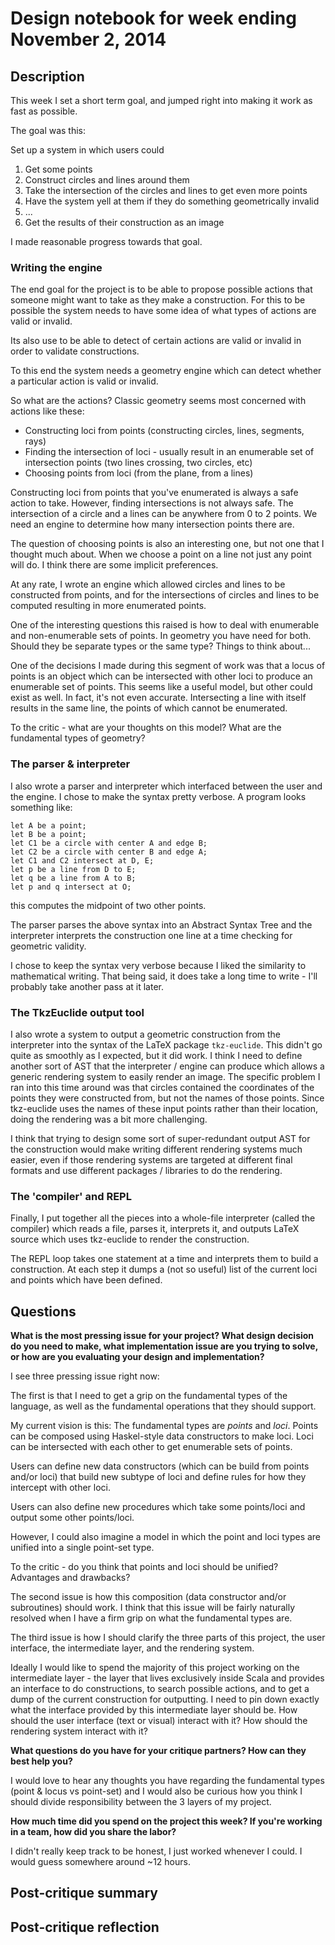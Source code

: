 # Design notebook for week ending November 2, 2014

## Description

This week I set a short term goal, and jumped right into making it work as fast
as possible.

The goal was this:

Set up a system in which users could
   1. Get some points
   1. Construct circles and lines around them
   1. Take the intersection of the circles and lines to get even more points
   1. Have the system yell at them if they do something geometrically invalid
   1. ...
   1. Get the results of their construction as an image

I made reasonable progress towards that goal.

### Writing the engine

The end goal for the project is to be able to propose possible actions
that someone might want to take as they make a construction. For this to be
possible the system needs to have some idea of what types of actions are valid
or invalid.

Its also use to be able to detect of certain actions are valid or invalid in
order to validate constructions.

To this end the system needs a geometry engine which can detect whether a
particular action is valid or invalid.

So what are the actions? Classic geometry seems most concerned with actions
like these:
   - Constructing loci from points (constructing circles, lines, segments,
     rays)
   - Finding the intersection of loci - usually result in an enumerable set of
     intersection points (two lines crossing, two circles, etc)
   - Choosing points from loci (from the plane, from a lines)

Constructing loci from points that you've enumerated is always a safe action to
take. However, finding intersections is not always safe. The intersection of a
circle and a lines can be anywhere from 0 to 2 points. We need an engine to
determine how many intersection points there are.

The question of choosing points is also an interesting one, but not one that I
thought much about. When we choose a point on a line not just any point will
do. I think there are some implicit preferences.

At any rate, I wrote an engine which allowed circles and lines to be
constructed from points, and for the intersections of circles and lines to be
computed resulting in more enumerated points.

One of the interesting questions this raised is how to deal with enumerable and
non-enumerable sets of points. In geometry you have need for both. Should they
be separate types or the same type? Things to think about...

One of the decisions I made during this segment of work was that a locus of
points is an object which can be intersected with other loci to produce an
enumerable set of points. This seems like a useful model, but other could exist
as well. In fact, it's not even accurate. Intersecting a line with itself
results in the same line, the points of which cannot be enumerated.

To the critic - what are your thoughts on this model? What are the fundamental
types of geometry?

### The parser & interpreter

I also wrote a parser and interpreter which interfaced between the user and the
engine. I chose to make the syntax pretty verbose. A program looks something
like:

```
let A be a point;
let B be a point;
let C1 be a circle with center A and edge B;
let C2 be a circle with center B and edge A;
let C1 and C2 intersect at D, E;
let p be a line from D to E;
let q be a line from A to B;
let p and q intersect at O;
```

this computes the midpoint of two other points.

The parser parses the above syntax into an Abstract Syntax Tree and the
interpreter interprets the construction one line at a time checking for
geometric validity.

I chose to keep the syntax very verbose because I liked the similarity to
mathematical writing. That being said, it does take a long time to write -
I'll probably take another pass at it later.

### The TkzEuclide output tool

I also wrote a system to output a geometric construction from the interpreter
into the syntax of the LaTeX package `tkz-euclide`. This didn't go quite as
smoothly as I expected, but it did work. I think I need to define another sort
of AST that the interpreter / engine can produce which allows a generic
rendering system to easily render an image. The specific problem I ran into
this time around was that circles contained the coordinates of the points they
were constructed from, but not the names of those points. Since tkz-euclide
uses the names of these input points rather than their location, doing the
rendering was a bit more challenging.

I think that trying to design some sort of super-redundant output AST for the
construction would make writing different rendering systems much easier, even
if those rendering systems are targeted at different final formats and use
different packages / libraries to do the rendering.

### The 'compiler' and REPL

Finally, I put together all the pieces into a whole-file interpreter (called
the compiler) which reads a file, parses it, interprets it, and outputs LaTeX
source which uses tkz-euclide to render the construction.

The REPL loop takes one statement at a time and interprets them to build a
construction. At each step it dumps a (not so useful) list of the current loci
and points which have been defined.

## Questions

**What is the most pressing issue for your project? What design decision do
you need to make, what implementation issue are you trying to solve, or how
are you evaluating your design and implementation?**

I see three pressing issue right now:

The first is that I need to get a grip on the fundamental types of the
language, as well as the fundamental operations that they should support.

My current vision is this:
The fundamental types are *points* and *loci*. Points can be composed using
Haskel-style data constructors to make loci. Loci can be intersected with each
other to get enumerable sets of points.

Users can define new data constructors (which can be build from points and/or
loci) that build new subtype of loci and define rules for how they intercept
with other loci.

Users can also define new procedures which take some points/loci and output
some other points/loci.

However, I could also imagine a model in which the point and loci types are
unified into a single point-set type.

To the critic - do you think that points and loci should be unified? Advantages
and drawbacks?

The second issue is how this composition (data constructor and/or subroutines)
should work. I think that this issue will be fairly naturally resolved when I
have a firm grip on what the fundamental types are.

The third issue is how I should clarify the three parts of this project, the
user interface, the intermediate layer, and the rendering system.

Ideally I would like to spend the majority of this project working on the
intermediate layer - the layer that lives exclusively inside Scala and provides
an interface to do constructions, to search possible actions, and to get a dump
of the current construction for outputting. I need to pin down exactly what the
interface provided by this intermediate layer should be. How should the user
interface (text or visual) interact with it? How should the rendering system
interact with it?

**What questions do you have for your critique partners? How can they best help
you?**

I would love to hear any thoughts you have regarding the fundamental types
(point & locus vs point-set) and I would also be curious how you think I
should divide responsibility between the 3 layers of my project.

**How much time did you spend on the project this week? If you're working in a
team, how did you share the labor?**

I didn't really keep track to be honest, I just worked whenever I could.
I would guess somewhere around ~12 hours.

## Post-critique summary

## Post-critique reflection
